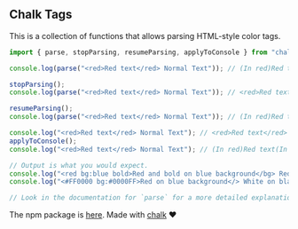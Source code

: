 ## Chalk Tags
This is a collection of functions that allows parsing HTML-style color tags.

```ts
import { parse, stopParsing, resumeParsing, applyToConsole } from "chalk-tags";

console.log(parse("<red>Red text</red> Normal Text")); // (In red)Red text(In white) Normal Text

stopParsing();
console.log(parse("<red>Red text</red> Normal Text")); // <red>Red text</red> Normal Text

resumeParsing();
console.log(parse("<red>Red text</red> Normal Text")); // (In red)Red text(In white) Normal Text

console.log("<red>Red text</red> Normal Text"); // <red>Red text</red> Normal Text
applyToConsole();
console.log("<red>Red text</red> Normal Text"); // (In red)Red text(In white) Normal Text

// Output is what you would expect.
console.log("<red bg:blue bold>Red and bold on blue background</bg> Red and Bold</bold> Red</red>");
console.log("<#FF0000 bg:#0000FF>Red on blue background</> White on black background");

// Look in the documentation for `parse` for a more detailed explanation and a list of the tags.
```

The npm package is [here](https://www.npmjs.com/package/chalk-tags).
Made with [chalk](https://github.com/chalk/chalk) ❤️
